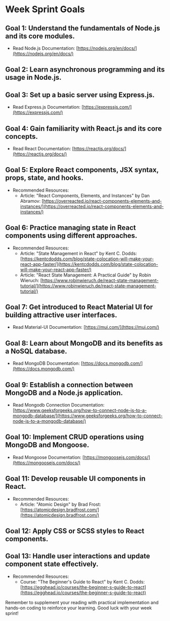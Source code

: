 # Week Sprint Goals

## Goal 1: Understand the fundamentals of Node.js and its core modules.

- Read Node.js Documentation: [https://nodejs.org/en/docs/](https://nodejs.org/en/docs/)

## Goal 2: Learn asynchronous programming and its usage in Node.js.

## Goal 3: Set up a basic server using Express.js.

- Read Express.js Documentation: [https://expressjs.com/](https://expressjs.com/)

## Goal 4: Gain familiarity with React.js and its core concepts.

- Read React Documentation: [https://reactjs.org/docs/](https://reactjs.org/docs/)

## Goal 5: Explore React components, JSX syntax, props, state, and hooks.

- Recommended Resources:
  - Article: "React Components, Elements, and Instances" by Dan Abramov: [https://overreacted.io/react-components-elements-and-instances/](https://overreacted.io/react-components-elements-and-instances/)

## Goal 6: Practice managing state in React components using different approaches.

- Recommended Resources:
  - Article: "State Management in React" by Kent C. Dodds: [https://kentcdodds.com/blog/state-colocation-will-make-your-react-app-faster/](https://kentcdodds.com/blog/state-colocation-will-make-your-react-app-faster/)
  - Article: "React State Management: A Practical Guide" by Robin Wieruch: [https://www.robinwieruch.de/react-state-management-tutorial/](https://www.robinwieruch.de/react-state-management-tutorial/)
 
## Goal 7: Get introduced to React Material UI for building attractive user interfaces.

- Read Material-UI Documentation: [https://mui.com/](https://mui.com/)

## Goal 8: Learn about MongoDB and its benefits as a NoSQL database.

- Read MongoDB Documentation: [https://docs.mongodb.com/](https://docs.mongodb.com/)

## Goal 9: Establish a connection between MongoDB and a Node.js application.
- Read Mongodb Connection Documentation: [https://www.geeksforgeeks.org/how-to-connect-node-js-to-a-mongodb-database/](https://www.geeksforgeeks.org/how-to-connect-node-js-to-a-mongodb-database/)

## Goal 10: Implement CRUD operations using MongoDB and Mongoose.

- Read Mongoose Documentation: [https://mongoosejs.com/docs/](https://mongoosejs.com/docs/)

## Goal 11: Develop reusable UI components in React.

- Recommended Resources:
  - Article: "Atomic Design" by Brad Frost: [https://atomicdesign.bradfrost.com/](https://atomicdesign.bradfrost.com/)

## Goal 12: Apply CSS or SCSS styles to React components.

## Goal 13: Handle user interactions and update component state effectively.

- Recommended Resources:
  - Course: "The Beginner's Guide to React" by Kent C. Dodds: [https://egghead.io/courses/the-beginner-s-guide-to-react](https://egghead.io/courses/the-beginner-s-guide-to-react)

Remember to supplement your reading with practical implementation and hands-on coding to reinforce your learning. Good luck with your week sprint!
